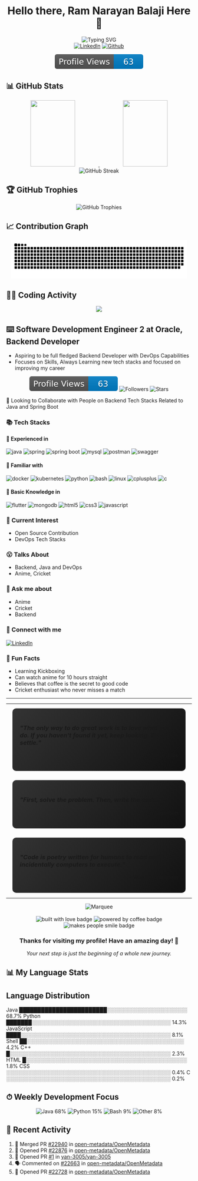 <div align="center">
  <h1>Hello there, Ram Narayan Balaji Here 👋</h1>
</div>

<div align="center">
  <img src="https://readme-typing-svg.herokuapp.com?font=Montserrat&weight=600&size=30&duration=3000&pause=1000&color=F77B11&center=true&vCenter=true&random=false&width=980&lines=Software+Development+Engineer+2+at+Oracle;Backend+Developer;DevOps+Enthusiast;Anime+and+Cricket+Fan;Always+Learning" alt="Typing SVG" />
</div>

<div align="center">
  <a href="https://www.linkedin.com/in/ram-narayan-balaji-954a6a31a/"><img src="https://img.shields.io/badge/LinkedIn-0077B5?style=for-the-badge&logo=linkedin&logoColor=white" alt="LinkedIn" /></a>
  <a href="https://github.com/yan-3005"><img src="https://img.shields.io/badge/GitHub-100000?style=for-the-badge&logo=github&logoColor=white" alt="Github"/></a>
</div>

<p align="center">
  <img src="dist/profile-views.svg" alt="Profile Views"/>
</p>

## 📊 GitHub Stats
<div align="center">
  <a href="https://github.com/yan-3005">
    <img height="180em" width="49%" src="https://github-readme-stats-eight-theta.vercel.app/api?username=yan-3005&show_icons=true&theme=radical&include_all_commits=true&count_private=true&hide_border=true&bg_color=0D1117"/>
    <img height="180em" width="49%" src="https://github-readme-stats-eight-theta.vercel.app/api/top-langs/?username=yan-3005&layout=compact&langs_count=8&theme=radical&hide_border=true&hide=c%2B%2B,html,css&custom_title=My%20Top%20Languages&bg_color=0D1117"/>
  </a>
</div>

<div align="center">
  <img width="90%" src="https://github-readme-streak-stats.herokuapp.com/?user=yan-3005&theme=radical&hide_border=true&background=0D1117&stroke=f34f29&fire=FF4500&ring=FD428E&currStreakLabel=FD428E" alt="GitHub Streak" />
</div>

## 🏆 GitHub Trophies
<div align="center">
  <img width="95%" src="https://github-profile-trophy.vercel.app/?username=yan-3005&theme=radical&no-bg=true&no-frame=true&column=7&margin-w=15&margin-h=15&rank=SSS,SS,S,AAA,AA,A,B,C" alt="GitHub Trophies" />
</div>

## 📈 Contribution Graph
<div align="center">
  <a href="https://github.com/yan-3005">
    <picture>
      <source media="(prefers-color-scheme: dark)" srcset="https://raw.githubusercontent.com/yan-3005/yan-3005/main/dist/github-contribution-grid-snake-dark.svg" />
      <source media="(prefers-color-scheme: light)" srcset="https://raw.githubusercontent.com/yan-3005/yan-3005/main/dist/github-contribution-grid-snake.svg" />
      <img alt="github contribution grid snake animation" src="https://raw.githubusercontent.com/yan-3005/yan-3005/main/dist/github-contribution-grid-snake.svg" width="95%">
    </picture>
  </a>
</div>

## 👨‍💻 Coding Activity
<div align="center">
  <img src="https://raw.githubusercontent.com/SP-XD/SP-XD/main/images/dev-working_rounded.gif" width="300" />
</div>



## ⌨️ Software Development Engineer 2 at Oracle, Backend Developer 
-  Aspiring to be full fledged Backend Developer with DevOps Capabilities
-  Focuses on Skills, Always Learning new tech stacks and focused on improving my career

<div align="center">
  <img src="dist/profile-views.svg" alt="Profile Views" />
  <img src="https://img.shields.io/github/followers/yan-3005?style=for-the-badge&color=success" alt="Followers" />
  <img src="https://img.shields.io/github/stars/yan-3005?style=for-the-badge&color=orange" alt="Stars" />
</div>

👐 Looking to Collaborate with People on Backend Tech Stacks Related to Java and Spring Boot
    
### 📚 Tech Stacks
  
#### 🥇 Experienced in 
<p align="left">
  <img src="https://img.shields.io/badge/Java-ED8B00?style=for-the-badge&logo=java&logoColor=white" alt="java"/>
  <img src="https://img.shields.io/badge/Spring-6DB33F?style=for-the-badge&logo=spring&logoColor=white" alt="spring"/>
  <img src="https://img.shields.io/badge/Spring_Boot-6DB33F?style=for-the-badge&logo=spring-boot&logoColor=white" alt="spring boot"/>
  <img src="https://img.shields.io/badge/MySQL-00000F?style=for-the-badge&logo=mysql&logoColor=white" alt="mysql"/>
  <img src="https://img.shields.io/badge/Postman-FF6C37?style=for-the-badge&logo=Postman&logoColor=white" alt="postman"/>
  <img src="https://img.shields.io/badge/Swagger-85EA2D?style=for-the-badge&logo=Swagger&logoColor=black" alt="swagger"/>
</p>

#### 🥈 Familiar with 
<p align="left">
  <img src="https://img.shields.io/badge/Docker-2CA5E0?style=for-the-badge&logo=docker&logoColor=white" alt="docker"/>
  <img src="https://img.shields.io/badge/Kubernetes-326CE5?style=for-the-badge&logo=kubernetes&logoColor=white" alt="kubernetes"/>
  <img src="https://img.shields.io/badge/Python-3776AB?style=for-the-badge&logo=python&logoColor=white" alt="python"/>
  <img src="https://img.shields.io/badge/Shell_Script-121011?style=for-the-badge&logo=gnu-bash&logoColor=white" alt="bash"/>
  <img src="https://img.shields.io/badge/Linux-FCC624?style=for-the-badge&logo=linux&logoColor=black" alt="linux"/>
  <img src="https://img.shields.io/badge/C%2B%2B-00599C?style=for-the-badge&logo=c%2B%2B&logoColor=white" alt="cplusplus"/>
  <img src="https://img.shields.io/badge/C-00599C?style=for-the-badge&logo=c&logoColor=white" alt="c"/>
</p>

#### 🥉 Basic Knowledge in
<p align="left">
  <img src="https://img.shields.io/badge/Flutter-02569B?style=for-the-badge&logo=flutter&logoColor=white" alt="flutter"/>
  <img src="https://img.shields.io/badge/MongoDB-4EA94B?style=for-the-badge&logo=mongodb&logoColor=white" alt="mongodb"/>
  <img src="https://img.shields.io/badge/HTML5-E34F26?style=for-the-badge&logo=html5&logoColor=white" alt="html5"/>
  <img src="https://img.shields.io/badge/CSS3-1572B6?style=for-the-badge&logo=css3&logoColor=white" alt="css3"/>
  <img src="https://img.shields.io/badge/JavaScript-F7DF1E?style=for-the-badge&logo=javascript&logoColor=black" alt="javascript"/>
</p>
    
### 🍾 Current Interest
- Open Source Contribution
- DevOps Tech Stacks
    
### 😮 Talks About
- Backend, Java and DevOps
- Anime, Cricket
    
### 🎥 Ask me about
- Anime
- Cricket
- Backend
    
### 🤝 Connect with me
<p align="left">
  <a href="https://www.linkedin.com/in/ram-narayan-balaji-954a6a31a/" target="blank">
    <img align="center" src="https://img.shields.io/badge/LinkedIn-0077B5?style=for-the-badge&logo=linkedin&logoColor=white" alt="LinkedIn"/>
  </a>

</p>

### 🥊 Fun Facts
- Learning Kickboxing
- Can watch anime for 10 hours straight
- Believes that coffee is the secret to good code
- Cricket enthusiast who never misses a match

---
<div align="center">
  <table>
    <tr>
      <td>
        <div style="border-radius: 10px; overflow: hidden; background: linear-gradient(135deg, #333, #111); padding: 20px; margin: 10px;">
          <h3><i>"The only way to do great work is to love what you do. If you haven't found it yet, keep looking. Don't settle."</i></h3>
          <p align="right">- Steve Jobs</p>
        </div>
      </td>
    </tr>
    <tr>
      <td>
        <div style="border-radius: 10px; overflow: hidden; background: linear-gradient(135deg, #333, #111); padding: 20px; margin: 10px;">
          <h3><i>"First, solve the problem. Then, write the code."</i></h3>
          <p align="right">- John Johnson</p>
        </div>
      </td>
    </tr>
    <tr>
      <td>
        <div style="border-radius: 10px; overflow: hidden; background: linear-gradient(135deg, #333, #111); padding: 20px; margin: 10px;">
          <h3><i>"Code is poetry written for humans to read and incidentally computers to execute."</i></h3>
          <p align="right">- Ward Cunningham</p>
        </div>
      </td>
    </tr>
  </table>
</div>

<div align="center">
  <img src="https://raw.githubusercontent.com/BrunnerLivio/brunnerlivio/master/images/marquee.svg" alt="Marquee" />
  <br><br>
  <img src="https://forthebadge.com/images/badges/built-with-love.svg" alt="built with love badge" />
  <img src="https://forthebadge.com/images/badges/powered-by-coffee.svg" alt="powered by coffee badge" />
  <img src="https://forthebadge.com/images/badges/makes-people-smile.svg" alt="makes people smile badge" />
</div>

<div align="center">
  <h3>Thanks for visiting my profile! Have an amazing day! 🙏</h3>
  <p><i>Your next step is just the beginning of a whole new journey.</i></p>
</div>

## 📊 My Language Stats
<!-- START_SECTION:lang-stats -->
## Language Distribution

Java       ████████████████████████░░░░░░░░░░░░░░░░░░░░░░  68.7%
Python     ███████░░░░░░░░░░░░░░░░░░░░░░░░░░░░░░░░░░░░░░  14.3%
JavaScript ████░░░░░░░░░░░░░░░░░░░░░░░░░░░░░░░░░░░░░░░░░   8.1%
Shell      ██░░░░░░░░░░░░░░░░░░░░░░░░░░░░░░░░░░░░░░░░░░░   4.2%
C++        █░░░░░░░░░░░░░░░░░░░░░░░░░░░░░░░░░░░░░░░░░░░░   2.3%
HTML       █░░░░░░░░░░░░░░░░░░░░░░░░░░░░░░░░░░░░░░░░░░░░   1.8%
CSS        ░░░░░░░░░░░░░░░░░░░░░░░░░░░░░░░░░░░░░░░░░░░░░   0.4%
C          ░░░░░░░░░░░░░░░░░░░░░░░░░░░░░░░░░░░░░░░░░░░░░   0.2%
<!-- END_SECTION:lang-stats -->

## ⏱ Weekly Development Focus
<div align="center">
  <img src="https://img.shields.io/badge/Java-68%25-red?style=for-the-badge&logo=java&logoColor=white" alt="Java 68%" />
  <img src="https://img.shields.io/badge/Python-15%25-blue?style=for-the-badge&logo=python&logoColor=white" alt="Python 15%" />
  <img src="https://img.shields.io/badge/Bash-9%25-green?style=for-the-badge&logo=gnu-bash&logoColor=white" alt="Bash 9%" />
  <img src="https://img.shields.io/badge/Other-8%25-lightgrey?style=for-the-badge" alt="Other 8%" />
</div>

## 🔄 Recent Activity
<!--START_SECTION:activity-->
1. 🎉 Merged PR [#22940](https://github.com/open-metadata/OpenMetadata/pull/22940) in [open-metadata/OpenMetadata](https://github.com/open-metadata/OpenMetadata)
2. 💪 Opened PR [#22876](https://github.com/open-metadata/OpenMetadata/pull/22876) in [open-metadata/OpenMetadata](https://github.com/open-metadata/OpenMetadata)
3. 💪 Opened PR [#1](https://github.com/yan-3005/yan-3005/pull/1) in [yan-3005/yan-3005](https://github.com/yan-3005/yan-3005)
4. 🗣 Commented on [#22663](https://github.com/open-metadata/OpenMetadata/pull/22663#issuecomment-3150684696) in [open-metadata/OpenMetadata](https://github.com/open-metadata/OpenMetadata)
5. 💪 Opened PR [#22728](https://github.com/open-metadata/OpenMetadata/pull/22728) in [open-metadata/OpenMetadata](https://github.com/open-metadata/OpenMetadata)
<!--END_SECTION:activity-->

<!--
**yan-3005/yan-3005** is a ✨ _special_ ✨ repository because its `README.md` (this file) appears on your GitHub profile.
-->